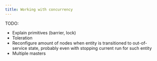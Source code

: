 ```yaml
---
title: Working with concurrency
---
```


TODO:

- Explain primitives (barrier, lock)
- Toleration
- Reconfigure amount of nodes when entity is transitioned to 
  out-of-service state, probably even with stopping current run for such
  entity
- Multiple masters
